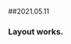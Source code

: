 ##2021.05.11   
### Layout works.  
<imt src="https://user-images.githubusercontent.com/62753490/117768708-b606a400-b26d-11eb-8481-18fc3217a109.png">
